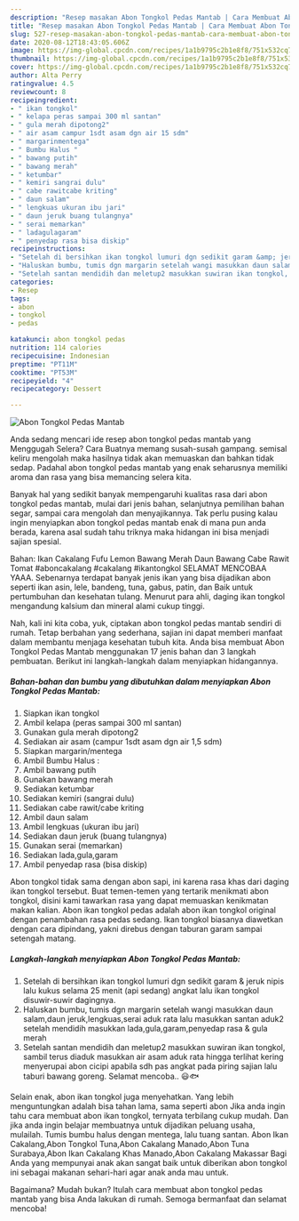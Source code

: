 ```yaml
---
description: "Resep masakan Abon Tongkol Pedas Mantab | Cara Membuat Abon Tongkol Pedas Mantab Yang Menggugah Selera"
title: "Resep masakan Abon Tongkol Pedas Mantab | Cara Membuat Abon Tongkol Pedas Mantab Yang Menggugah Selera"
slug: 527-resep-masakan-abon-tongkol-pedas-mantab-cara-membuat-abon-tongkol-pedas-mantab-yang-menggugah-selera
date: 2020-08-12T18:43:05.606Z
image: https://img-global.cpcdn.com/recipes/1a1b9795c2b1e8f8/751x532cq70/abon-tongkol-pedas-mantab-foto-resep-utama.jpg
thumbnail: https://img-global.cpcdn.com/recipes/1a1b9795c2b1e8f8/751x532cq70/abon-tongkol-pedas-mantab-foto-resep-utama.jpg
cover: https://img-global.cpcdn.com/recipes/1a1b9795c2b1e8f8/751x532cq70/abon-tongkol-pedas-mantab-foto-resep-utama.jpg
author: Alta Perry
ratingvalue: 4.5
reviewcount: 8
recipeingredient:
- " ikan tongkol"
- " kelapa peras sampai 300 ml santan"
- " gula merah dipotong2"
- " air asam campur 1sdt asam dgn air 15 sdm"
- " margarinmentega"
- " Bumbu Halus "
- " bawang putih"
- " bawang merah"
- " ketumbar"
- " kemiri sangrai dulu"
- " cabe rawitcabe kriting"
- " daun salam"
- " lengkuas ukuran ibu jari"
- " daun jeruk buang tulangnya"
- " serai memarkan"
- " ladagulagaram"
- " penyedap rasa bisa diskip"
recipeinstructions:
- "Setelah di bersihkan ikan tongkol lumuri dgn sedikit garam &amp; jeruk nipis lalu kukus selama 25 menit (api sedang) angkat lalu ikan tongkol disuwir-suwir dagingnya."
- "Haluskan bumbu, tumis dgn margarin setelah wangi masukkan daun salam,daun jeruk,lengkuas,serai aduk rata lalu masukkan santan aduk2 setelah mendidih masukkan lada,gula,garam,penyedap rasa &amp; gula merah"
- "Setelah santan mendidih dan meletup2 masukkan suwiran ikan tongkol, sambil terus diaduk masukkan air asam aduk rata hingga terlihat kering menyerupai abon cicipi apabila sdh pas angkat pada piring sajian lalu taburi bawang goreng. Selamat mencoba.. 😃🐟"
categories:
- Resep
tags:
- abon
- tongkol
- pedas

katakunci: abon tongkol pedas 
nutrition: 114 calories
recipecuisine: Indonesian
preptime: "PT11M"
cooktime: "PT53M"
recipeyield: "4"
recipecategory: Dessert

---
```



![Abon Tongkol Pedas Mantab](https://img-global.cpcdn.com/recipes/1a1b9795c2b1e8f8/751x532cq70/abon-tongkol-pedas-mantab-foto-resep-utama.jpg)

Anda sedang mencari ide resep abon tongkol pedas mantab yang Menggugah Selera? Cara Buatnya memang susah-susah gampang. semisal keliru mengolah maka hasilnya tidak akan memuaskan dan bahkan tidak sedap. Padahal abon tongkol pedas mantab yang enak seharusnya memiliki aroma dan rasa yang bisa memancing selera kita.

Banyak hal yang sedikit banyak mempengaruhi kualitas rasa dari abon tongkol pedas mantab, mulai dari jenis bahan, selanjutnya pemilihan bahan segar, sampai cara mengolah dan menyajikannya. Tak perlu pusing kalau ingin menyiapkan abon tongkol pedas mantab enak di mana pun anda berada, karena asal sudah tahu triknya maka hidangan ini bisa menjadi sajian spesial.

Bahan: Ikan Cakalang Fufu Lemon Bawang Merah Daun Bawang Cabe Rawit Tomat #aboncakalang #cakalang #ikantongkol SELAMAT MENCOBAA YAAA. Sebenarnya terdapat banyak jenis ikan yang bisa dijadikan abon seperti ikan asin, lele, bandeng, tuna, gabus, patin, dan Baik untuk pertumbuhan dan kesehatan tulang. Menurut para ahli, daging ikan tongkol mengandung kalsium dan mineral alami cukup tinggi.


Nah, kali ini kita coba, yuk, ciptakan abon tongkol pedas mantab sendiri di rumah. Tetap berbahan yang sederhana, sajian ini dapat memberi manfaat dalam membantu menjaga kesehatan tubuh kita. Anda bisa membuat Abon Tongkol Pedas Mantab menggunakan 17 jenis bahan dan 3 langkah pembuatan. Berikut ini langkah-langkah dalam menyiapkan hidangannya.

<!--inarticleads1-->

##### Bahan-bahan dan bumbu yang dibutuhkan dalam menyiapkan Abon Tongkol Pedas Mantab:

1. Siapkan  ikan tongkol
1. Ambil  kelapa (peras sampai 300 ml santan)
1. Gunakan  gula merah dipotong2
1. Sediakan  air asam (campur 1sdt asam dgn air 1,5 sdm)
1. Siapkan  margarin/mentega
1. Ambil  Bumbu Halus :
1. Ambil  bawang putih
1. Gunakan  bawang merah
1. Sediakan  ketumbar
1. Sediakan  kemiri (sangrai dulu)
1. Sediakan  cabe rawit/cabe kriting
1. Ambil  daun salam
1. Ambil  lengkuas (ukuran ibu jari)
1. Sediakan  daun jeruk (buang tulangnya)
1. Gunakan  serai (memarkan)
1. Sediakan  lada,gula,garam
1. Ambil  penyedap rasa (bisa diskip)


Abon tongkol tidak sama dengan abon sapi, ini karena rasa khas dari daging ikan tongkol tersebut. Buat temen-temen yang tertarik menikmati abon tongkol, disini kami tawarkan rasa yang dapat memuaskan kenikmatan makan kalian. Abon ikan tongkol pedas adalah abon ikan tongkol original dengan penambahan rasa pedas sedang. Ikan tongkol biasanya diawetkan dengan cara dipindang, yakni direbus dengan taburan garam sampai setengah matang. 

<!--inarticleads2-->

##### Langkah-langkah menyiapkan Abon Tongkol Pedas Mantab:

1. Setelah di bersihkan ikan tongkol lumuri dgn sedikit garam &amp; jeruk nipis lalu kukus selama 25 menit (api sedang) angkat lalu ikan tongkol disuwir-suwir dagingnya.
1. Haluskan bumbu, tumis dgn margarin setelah wangi masukkan daun salam,daun jeruk,lengkuas,serai aduk rata lalu masukkan santan aduk2 setelah mendidih masukkan lada,gula,garam,penyedap rasa &amp; gula merah
1. Setelah santan mendidih dan meletup2 masukkan suwiran ikan tongkol, sambil terus diaduk masukkan air asam aduk rata hingga terlihat kering menyerupai abon cicipi apabila sdh pas angkat pada piring sajian lalu taburi bawang goreng. Selamat mencoba.. 😃🐟


Selain enak, abon ikan tongkol juga menyehatkan. Yang lebih menguntungkan adalah bisa tahan lama, sama seperti abon Jika anda ingin tahu cara membuat abon ikan tongkol, ternyata terbilang cukup mudah. Dan jika anda ingin belajar membuatnya untuk dijadikan peluang usaha, mulailah. Tumis bumbu halus dengan mentega, lalu tuang santan. Abon Ikan Cakalang,Abon Tongkol Tuna,Abon Cakalang Manado,Abon Tuna Surabaya,Abon Ikan Cakalang Khas Manado,Abon Cakalang Makassar Bagi Anda yang mempunyai anak akan sangat baik untuk diberikan abon tongkol ini sebagai makanan sehari-hari agar anak anda mau untuk. 

Bagaimana? Mudah bukan? Itulah cara membuat abon tongkol pedas mantab yang bisa Anda lakukan di rumah. Semoga bermanfaat dan selamat mencoba!
